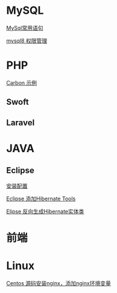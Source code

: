 # MySQL
<a href="https://github.com/lyhisphper/Blog/issues/1">MySql常用语句</a>

<a href="https://github.com/lyhisphper/Blog/issues/6">mysql8 权限管理</a>
# PHP

<a href="https://github.com/lyhisphper/Blog/issues/5">Carbon 示例</a>
## Swoft
## Laravel
# JAVA
## Eclipse
<a href="https://github.com/lyhisphper/Blog/issues/2">安装配置</a>

<a href="https://github.com/lyhisphper/Blog/issues/3">Eclipse 添加Hibernate Tools</a>

<a href="https://github.com/lyhisphper/Blog/issues/4">Elipse 反向生成Hibernate实体类</a>
# 前端

# Linux
<a href="https://github.com/lyhisphper/Blog/issues/7">Centos 源码安装nginx，添加nginx环境变量</a>
